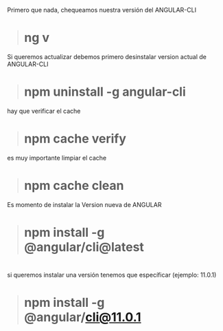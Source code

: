 
Primero que nada, chequeamos nuestra versión del ANGULAR-CLI

 > # ng v 

Si queremos actualizar debemos primero desinstalar version actual de ANGULAR-CLI
> #  npm uninstall -g angular-cli

hay que verificar el cache 
> # npm cache verify

es muy importante limpiar el cache
> #  npm cache clean
 
 Es momento de instalar la Version nueva de ANGULAR

> # npm install -g @angular/cli@latest

# 

si queremos instalar una versión tenemos que específicar (ejemplo: 11.0.1)
> #  npm install -g @angular/cli@11.0.1
